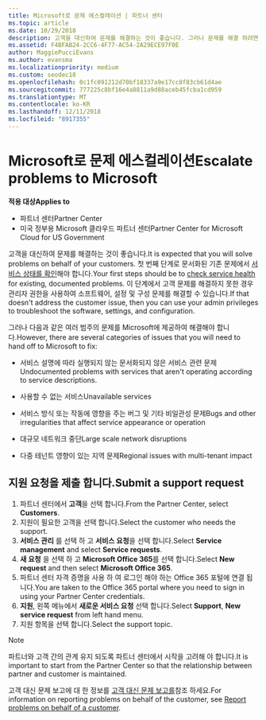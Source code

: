 ```yaml
---
title: Microsoft로 문제 에스컬레이션 | 파트너 센터
ms.topic: article
ms.date: 10/29/2018
description: 고객을 대신하여 문제를 해결하는 것이 좋습니다. 그러나 문제를 해결 하려면 Microsoft 해야 하는 몇 가지 범주가 있습니다.
ms.assetid: F4BFAB24-2CC6-4F77-AC54-2A29ECE97F0E
author: MaggiePucciEvans
ms.author: evansma
ms.localizationpriority: medium
ms.custom: seodec18
ms.openlocfilehash: 0c1fc091212d70bf18337a9e17cc8f83cb61d4ae
ms.sourcegitcommit: 777225c8bf16e4a8811a9d88aceb45fcba1cd959
ms.translationtype: MT
ms.contentlocale: ko-KR
ms.lasthandoff: 12/11/2018
ms.locfileid: "8917355"
---
```

# <a name="escalate-problems-to-microsoft"></a><span data-ttu-id="c00e8-104">Microsoft로 문제 에스컬레이션</span><span class="sxs-lookup"><span data-stu-id="c00e8-104">Escalate problems to Microsoft</span></span>

**<span data-ttu-id="c00e8-105">적용 대상</span><span class="sxs-lookup"><span data-stu-id="c00e8-105">Applies to</span></span>**

-  <span data-ttu-id="c00e8-106">파트너 센터</span><span class="sxs-lookup"><span data-stu-id="c00e8-106">Partner Center</span></span>
-  <span data-ttu-id="c00e8-107">미국 정부용 Microsoft 클라우드 파트너 센터</span><span class="sxs-lookup"><span data-stu-id="c00e8-107">Partner Center for Microsoft Cloud for US Government</span></span>


<span data-ttu-id="c00e8-108">고객을 대신하여 문제를 해결하는 것이 좋습니다.</span><span class="sxs-lookup"><span data-stu-id="c00e8-108">It is expected that you will solve problems on behalf of your customers.</span></span> <span data-ttu-id="c00e8-109">첫 번째 단계로 문서화된 기존 문제에서 [서비스 상태를 확인](check-service-health.md)해야 합니다.</span><span class="sxs-lookup"><span data-stu-id="c00e8-109">Your first steps should be to [check service health](check-service-health.md) for existing, documented problems.</span></span> <span data-ttu-id="c00e8-110">이 단계에서 고객 문제를 해결하지 못한 경우 관리자 권한을 사용하여 소프트웨어, 설정 및 구성 문제를 해결할 수 있습니다.</span><span class="sxs-lookup"><span data-stu-id="c00e8-110">If that doesn't address the customer issue, then you can use your admin privileges to troubleshoot the software, settings, and configuration.</span></span>

<span data-ttu-id="c00e8-111">그러나 다음과 같은 여러 범주의 문제를 Microsoft에 제공하여 해결해야 합니다.</span><span class="sxs-lookup"><span data-stu-id="c00e8-111">However, there are several categories of issues that you will need to hand off to Microsoft to fix:</span></span>

-   <span data-ttu-id="c00e8-112">서비스 설명에 따라 실행되지 않는 문서화되지 않은 서비스 관련 문제</span><span class="sxs-lookup"><span data-stu-id="c00e8-112">Undocumented problems with services that aren't operating according to service descriptions.</span></span>

-   <span data-ttu-id="c00e8-113">사용할 수 없는 서비스</span><span class="sxs-lookup"><span data-stu-id="c00e8-113">Unavailable services</span></span>

-   <span data-ttu-id="c00e8-114">서비스 방식 또는 작동에 영향을 주는 버그 및 기타 비일관성 문제</span><span class="sxs-lookup"><span data-stu-id="c00e8-114">Bugs and other irregularities that affect service appearance or operation</span></span>

-   <span data-ttu-id="c00e8-115">대규모 네트워크 중단</span><span class="sxs-lookup"><span data-stu-id="c00e8-115">Large scale network disruptions</span></span>

-   <span data-ttu-id="c00e8-116">다중 테넌트 영향이 있는 지역 문제</span><span class="sxs-lookup"><span data-stu-id="c00e8-116">Regional issues with multi-tenant impact</span></span>

## <a name="submit-a-support-request"></a><span data-ttu-id="c00e8-117">지원 요청을 제출 합니다.</span><span class="sxs-lookup"><span data-stu-id="c00e8-117">Submit a support request</span></span>

1. <span data-ttu-id="c00e8-118">파트너 센터에서 **고객**을 선택 합니다.</span><span class="sxs-lookup"><span data-stu-id="c00e8-118">From the Partner Center, select **Customers**.</span></span>
2. <span data-ttu-id="c00e8-119">지원이 필요한 고객을 선택 합니다.</span><span class="sxs-lookup"><span data-stu-id="c00e8-119">Select the customer who needs the support.</span></span>
3. <span data-ttu-id="c00e8-120">**서비스 관리** 를 선택 하 고 **서비스 요청**을 선택 합니다.</span><span class="sxs-lookup"><span data-stu-id="c00e8-120">Select **Service management** and select **Service requests**.</span></span>
4. <span data-ttu-id="c00e8-121">**새 요청** 을 선택 하 고 **Microsoft Office 365**를 선택 합니다.</span><span class="sxs-lookup"><span data-stu-id="c00e8-121">Select **New request** and then select **Microsoft Office 365**.</span></span>
5. <span data-ttu-id="c00e8-122">파트너 센터 자격 증명을 사용 하 여 로그인 해야 하는 Office 365 포털에 연결 됩니다.</span><span class="sxs-lookup"><span data-stu-id="c00e8-122">You are taken to the Office 365 portal where you need to sign in using your Partner Center credentials.</span></span>
6. <span data-ttu-id="c00e8-123">**지원**, 왼쪽 메뉴에서 **새로운 서비스 요청** 선택 합니다.</span><span class="sxs-lookup"><span data-stu-id="c00e8-123">Select **Support**, **New service request** from left hand menu.</span></span>
7. <span data-ttu-id="c00e8-124">지원 항목을 선택 합니다.</span><span class="sxs-lookup"><span data-stu-id="c00e8-124">Select the support topic.</span></span>

>[!NOTE]
><span data-ttu-id="c00e8-125">파트너와 고객 간의 관계 유지 되도록 파트너 센터에서 시작을 고려해 야 합니다.</span><span class="sxs-lookup"><span data-stu-id="c00e8-125">It is important to start from the Partner Center so that the relationship between partner and customer is maintained.</span></span> 


<span data-ttu-id="c00e8-126">고객 대신 문제 보고에 대 한 정보를 [고객 대신 문제 보고를](report-problems-on-behalf-of-a-customer.md)참조 하세요.</span><span class="sxs-lookup"><span data-stu-id="c00e8-126">For information on reporting problems on behalf of the customer, see [Report problems on behalf of a customer](report-problems-on-behalf-of-a-customer.md).</span></span>

 

 



